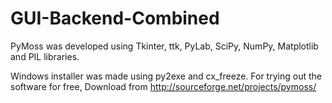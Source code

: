 GUI-Backend-Combined
====================

PyMoss was developed using Tkinter, ttk, PyLab, SciPy, NumPy, Matplotlib and PIL libraries.

Windows installer was made using py2exe and cx_freeze. For trying out the software for free, Download from http://sourceforge.net/projects/pymoss/
